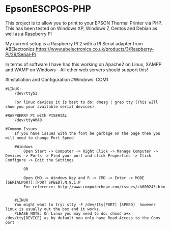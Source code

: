 # EpsonESCPOS-PHP
This project is to allow you to print to your EPSON Thermal Printer via PHP.
This has been tested on Windows XP, Windows 7, Centos and Debian as well as a Raspberry PI

My current setup is a Raspberry PI 2 with a PI Serial adapter from ABElectronics
https://www.abelectronics.co.uk/products/3/Raspberry-Pi/29/Serial-Pi

In terms of software I have had this working on Apache2 on Linux, XAMPP and WAMP on Windows - All other web servers should support this!



#Installation and Configuration
    #Windows:
        COM1

    #LINUX:
        /dev/ttyS1

        For linux devices it is best to do: dmesg | grep tty (This will show you your available serial devices)

    #RASPBERRY PI with PISERIAL
        /dev/ttyAMA0

    #Common Issues
        If you have issues with the font be garbage on the page then you will need to change Port Speed

        #Windows
            Open Start -> Computer -> Right Click -> Manage Computer -> Devices -> Ports -> Find your port and click Properties -> Click Configure -> Edit the Settings

            OR

            Open CMD -> Windows Key and R -> CMD -> Enter -> MODE [SERIALPORT]:[PORT SPEED],N,8,1,P
            For reference: http://www.computerhope.com/issues/ch000245.htm


        #LINUX
        You might want to try: stty -F /dev/tty[PORT] [SPEED]  however linux is usually out the box and it works.
        PLEASE NOTE: On Linux you may need to do: chmod a+x /dev/tty[DEVICE] as by default you only have Read Access to the Coms port
